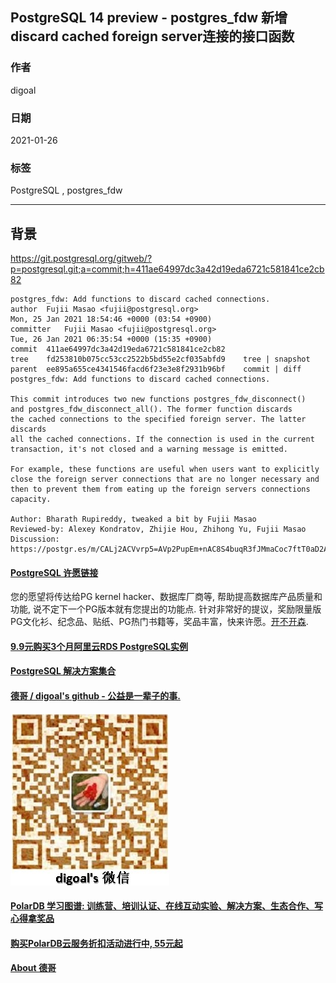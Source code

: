 ## PostgreSQL 14 preview - postgres_fdw 新增discard cached foreign server连接的接口函数  
  
### 作者  
digoal  
  
### 日期  
2021-01-26   
  
### 标签  
PostgreSQL , postgres_fdw  
  
----  
  
## 背景  
https://git.postgresql.org/gitweb/?p=postgresql.git;a=commit;h=411ae64997dc3a42d19eda6721c581841ce2cb82  
  
```  
postgres_fdw: Add functions to discard cached connections.  
author	Fujii Masao <fujii@postgresql.org>	  
Mon, 25 Jan 2021 18:54:46 +0000 (03:54 +0900)  
committer	Fujii Masao <fujii@postgresql.org>	  
Tue, 26 Jan 2021 06:35:54 +0000 (15:35 +0900)  
commit	411ae64997dc3a42d19eda6721c581841ce2cb82  
tree	fd253810b075cc53cc2522b5bd55e2cf035abfd9	tree | snapshot  
parent	ee895a655ce4341546facd6f23e3e8f2931b96bf	commit | diff  
postgres_fdw: Add functions to discard cached connections.  
  
This commit introduces two new functions postgres_fdw_disconnect()  
and postgres_fdw_disconnect_all(). The former function discards  
the cached connections to the specified foreign server. The latter discards  
all the cached connections. If the connection is used in the current  
transaction, it's not closed and a warning message is emitted.  
  
For example, these functions are useful when users want to explicitly  
close the foreign server connections that are no longer necessary and  
then to prevent them from eating up the foreign servers connections  
capacity.  
  
Author: Bharath Rupireddy, tweaked a bit by Fujii Masao  
Reviewed-by: Alexey Kondratov, Zhijie Hou, Zhihong Yu, Fujii Masao  
Discussion: https://postgr.es/m/CALj2ACVvrp5=AVp2PupEm+nAC8S4buqR3fJMmaCoc7ftT0aD2A@mail.gmail.com  
```  
  
  
#### [PostgreSQL 许愿链接](https://github.com/digoal/blog/issues/76 "269ac3d1c492e938c0191101c7238216")
您的愿望将传达给PG kernel hacker、数据库厂商等, 帮助提高数据库产品质量和功能, 说不定下一个PG版本就有您提出的功能点. 针对非常好的提议，奖励限量版PG文化衫、纪念品、贴纸、PG热门书籍等，奖品丰富，快来许愿。[开不开森](https://github.com/digoal/blog/issues/76 "269ac3d1c492e938c0191101c7238216").  
  
  
#### [9.9元购买3个月阿里云RDS PostgreSQL实例](https://www.aliyun.com/database/postgresqlactivity "57258f76c37864c6e6d23383d05714ea")
  
  
#### [PostgreSQL 解决方案集合](https://yq.aliyun.com/topic/118 "40cff096e9ed7122c512b35d8561d9c8")
  
  
#### [德哥 / digoal's github - 公益是一辈子的事.](https://github.com/digoal/blog/blob/master/README.md "22709685feb7cab07d30f30387f0a9ae")
  
  
![digoal's wechat](../pic/digoal_weixin.jpg "f7ad92eeba24523fd47a6e1a0e691b59")
  
  
#### [PolarDB 学习图谱: 训练营、培训认证、在线互动实验、解决方案、生态合作、写心得拿奖品](https://www.aliyun.com/database/openpolardb/activity "8642f60e04ed0c814bf9cb9677976bd4")
  
  
#### [购买PolarDB云服务折扣活动进行中, 55元起](https://www.aliyun.com/activity/new/polardb-yunparter?userCode=bsb3t4al "e0495c413bedacabb75ff1e880be465a")
  
  
#### [About 德哥](https://github.com/digoal/blog/blob/master/me/readme.md "a37735981e7704886ffd590565582dd0")
  
